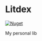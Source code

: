 # Litdex 

[![Nuget](https://img.shields.io/nuget/v/litdex)](https://www.nuget.org/packages/Litdex/)

My personal lib
